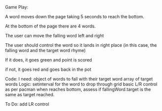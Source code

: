 Game Play:

A word moves down the page taking 5 seconds to reach the bottom.

At the bottom of the page there are 4 words.

The user can move the falling word left and right

The user should control the word so it lands in right place (in this case, the falling word and the target word rhyme)

If it does, it goes green and point is scored

if not, it goes red and goes back in the pot



Code:
I need: 
    object of words to fall with their target word
    array of target words
Logic:
    setinterval for the word to drop through grid
    basic L/R control as per pacman
    when reaches bottom, assess if fallingWord.target is the same as target reached.

To Do:
    add LR control
